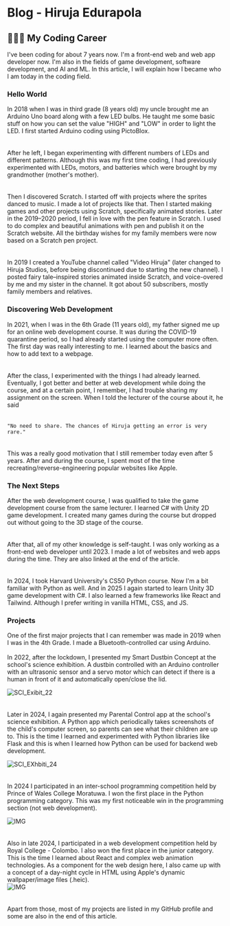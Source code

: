 # Blog - Hiruja Edurapola

## 🧑🏽‍💻 My Coding Career

I've been coding for about 7 years now. I'm a front-end web and web app developer now. I'm also in the fields of game development, software development, and AI and ML. In this article, I will explain how I became who I am today in the coding field.

### Hello World

In 2018 when I was in third grade (8 years old) my uncle brought me an Arduino Uno board along with a few LED bulbs. He taught me some basic stuff on how you can set the value "HIGH" and "LOW" in order to light the LED. I first started Arduino coding using PictoBlox.  
<br><br>
After he left, I began experimenting with different numbers of LEDs and different patterns. Although this was my first time coding, I had previously experimented with LEDs, motors, and batteries which were brought by my grandmother (mother's mother).  
<br><br>
Then I discovered Scratch. I started off with projects where the sprites danced to music. I made a lot of projects like that. Then I started making games and other projects using Scratch, specifically animated stories. Later in the 2019–2020 period, I fell in love with the pen feature in Scratch. I used to do complex and beautiful animations with pen and publish it on the Scratch website. All the birthday wishes for my family members were now based on a Scratch pen project.  
<br><br>
In 2019 I created a YouTube channel called "Video Hiruja" (later changed to Hiruja Studios, before being discontinued due to starting the new channel). I posted fairy tale–inspired stories animated inside Scratch, and voice-overed by me and my sister in the channel. It got about 50 subscribers, mostly family members and relatives.

### Discovering Web Development

In 2021, when I was in the 6th Grade (11 years old), my father signed me up for an online web development course. It was during the COVID-19 quarantine period, so I had already started using the computer more often. The first day was really interesting to me. I learned about the basics and how to add text to a webpage.  
<br><br>
After the class, I experimented with the things I had already learned. Eventually, I got better and better at web development while doing the course, and at a certain point, I remember, I had trouble sharing my assignment on the screen. When I told the lecturer of the course about it, he said  
<br><br>
` "No need to share. The chances of Hiruja getting an error is very rare." `  
<br><br>
This was a really good motivation that I still remember today even after 5 years. After and during the course, I spent most of the time recreating/reverse-engineering popular websites like Apple.

### The Next Steps

After the web development course, I was qualified to take the game development course from the same lecturer. I learned C# with Unity 2D game development. I created many games during the course but dropped out without going to the 3D stage of the course.  
<br><br>
After that, all of my other knowledge is self-taught. I was only working as a front-end web developer until 2023. I made a lot of websites and web apps during the time. They are also linked at the end of the article.  
<br><br>
In 2024, I took Harvard University's CS50 Python course. Now I'm a bit familiar with Python as well. And in 2025 I again started to learn Unity 3D game development with C#. I also learned a few frameworks like React and Tailwind. Although I prefer writing in vanilla HTML, CSS, and JS.

### Projects

One of the first major projects that I can remember was made in 2019 when I was in the 4th Grade. I made a Bluetooth-controlled car using Arduino. 
<br><br>
In 2022, after the lockdown, I presented my Smart Dustbin Concept at the school's science exhibition. A dustbin controlled with an Arduino controller with an ultrasonic sensor and a servo motor which can detect if there is a human in front of it and automatically open/close the lid.

![SCI_Exibit_22](./IMG-2022.png)  
<br><br>
Later in 2024, I again presented my Parental Control app at the school's science exhibition. A Python app which periodically takes screenshots of the child's computer screen, so parents can see what their children are up to. This is the time I learned and experimented with Python libraries like Flask and this is when I learned how Python can be used for backend web development.

![SCI_EXhbiti_24](./img----)  
<br><br>
In 2024 I participated in an inter-school programming competition held by Prince of Wales College Moratuwa. I won the first place in the Python programming category. This was my first noticeable win in the programming section (not web development).

![IMG](Path)  
<br><br>
Also in late 2024, I participated in a web development competition held by Royal College - Colombo. I also won the first place in the junior category. This is the time I learned about React and complex web animation technologies. As a component for the web design here, I also came up with a concept of a day-night cycle in HTML using Apple's dynamic wallpaper/image files (.heic).  
![IMG](Path)  
<br><br>
Apart from those, most of my projects are listed in my GitHub profile and some are also in the end of this article.
